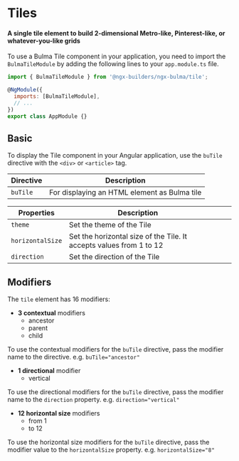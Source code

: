 # Tiles

#### A single tile element to build 2-dimensional Metro-like, Pinterest-like, or whatever-you-like grids

To use a Bulma Tile component in your application, you need to import the `BulmaTileModule` by adding the following lines to your `app.module.ts` file.

```javascript
import { BulmaTileModule } from '@ngx-builders/ngx-bulma/tile';

@NgModule({
  imports: [BulmaTileModule],
  // ...
})
export class AppModule {}
```

## Basic

To display the Tile component in your Angular application, use the `buTile` directive with the `<div>` or `<article>` tag.

| Directive | Description                                  |
| --------- | -------------------------------------------- |
| `buTile`  | For displaying an HTML element as Bulma tile |

| Properties       | Description                                                         |     |     |     |
| ---------------- | ------------------------------------------------------------------- | --- | --- | --- |
| `theme`          | Set the theme of the Tile                                           |     |
| `horizontalSize` | Set the horizontal size of the Tile. It accepts values from 1 to 12 |     |
| `direction`      | Set the direction of the Tile                                       |     |

## Modifiers

The `tile` element has 16 modifiers:

- **3 contextual** modifiers
  - ancestor
  - parent
  - child

To use the contextual modifiers for the `buTile` directive, pass the modifier name to the directive. e.g. `buTile="ancestor"`

- **1 directional** modifier
  - vertical

To use the directional modifiers for the `buTile` directive, pass the modifier name to the `direction` property. e.g. `direction="vertical"`

- **12 horizontal size** modifiers
  - from 1
  - to 12

To use the horizontal size modifiers for the `buTile` directive, pass the modifier value to the `horizontalSize` property. e.g. `horizontalSize="8"`
